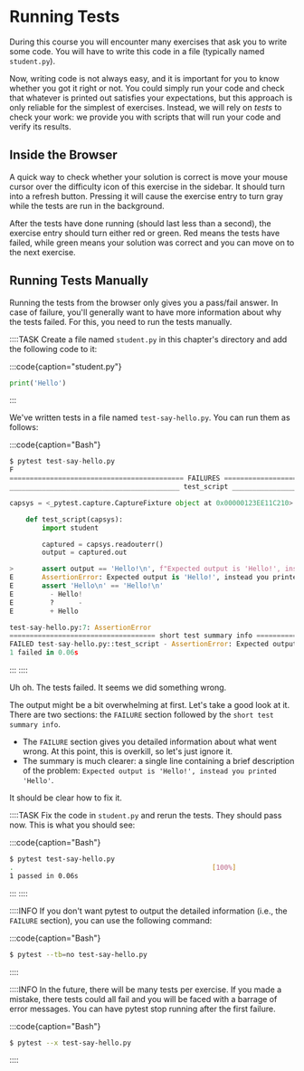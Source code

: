 # Running Tests

During this course you will encounter many exercises that ask you to write some code.
You will have to write this code in a file (typically named `student.py`).

Now, writing code is not always easy, and it is important for you to know whether you got it right or not.
You could simply run your code and check that whatever is printed out satisfies your expectations, but this approach is only reliable for the simplest of exercises.
Instead, we will rely on *tests* to check your work: we provide you with scripts that will run your code and verify its results.

## Inside the Browser

A quick way to check whether your solution is correct is move your mouse cursor over the difficulty icon of this exercise in the sidebar.
It should turn into a refresh button.
Pressing it will cause the exercise entry to turn gray while the tests are run in the background.

After the tests have done running (should last less than a second), the exercise entry should turn either red or green.
Red means the tests have failed, while green means your solution was correct and you can move on to the next exercise.

## Running Tests Manually

Running the tests from the browser only gives you a pass/fail answer.
In case of failure, you'll generally want to have more information about why the tests failed.
For this, you need to run the tests manually.

::::TASK
Create a file named `student.py` in this chapter's directory and add the following code to it:

:::code{caption="student.py"}

```python
print('Hello')
```

:::

We've written tests in a file named `test-say-hello.py`.
You can run them as follows:

:::code{caption="Bash"}

```python
$ pytest test-say-hello.py
F                                                                                         [100%]
=========================================== FAILURES ===========================================
__________________________________________ test_script _________________________________________

capsys = <_pytest.capture.CaptureFixture object at 0x00000123EE11C210>

    def test_script(capsys):
        import student

        captured = capsys.readouterr()
        output = captured.out

>       assert output == 'Hello!\n', f"Expected output is 'Hello!', instead you printed 'Hello'"
E       AssertionError: Expected output is 'Hello!', instead you printed 'Hello'
E       assert 'Hello\n' == 'Hello!\n'
E         - Hello!
E         ?      -
E         + Hello

test-say-hello.py:7: AssertionError
==================================== short test summary info ===================================
FAILED test-say-hello.py::test_script - AssertionError: Expected output is 'Hello!', instead you printed 'Hello'
1 failed in 0.06s
```

:::
::::

Uh oh.
The tests failed.
It seems we did something wrong.

The output might be a bit overwhelming at first.
Let's take a good look at it.
There are two sections: the `FAILURE` section followed by the `short test summary info`.

* The `FAILURE` section gives you detailed information about what went wrong.
  At this point, this is overkill, so let's just ignore it.
* The summary is much clearer: a single line containing a brief description of the problem: `Expected output is 'Hello!', instead you printed 'Hello'`.

It should be clear how to fix it.

::::TASK
Fix the code in `student.py` and rerun the tests.
They should pass now.
This is what you should see:

:::code{caption="Bash"}

```bash
$ pytest test-say-hello.py
.                                                 [100%]
1 passed in 0.06s
```

:::
::::

::::INFO
If you don't want pytest to output the detailed information (i.e., the `FAILURE` section), you can use the following command:

:::code{caption="Bash"}

```bash
$ pytest --tb=no test-say-hello.py
```

::::

::::INFO
In the future, there will be many tests per exercise.
If you made a mistake, there tests could all fail and you will be faced with a barrage of error messages.
You can have pytest stop running after the first failure.

:::code{caption="Bash"}

```bash
$ pytest --x test-say-hello.py
```

::::

